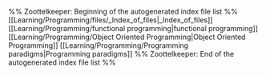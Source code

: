 %% Zoottelkeeper: Beginning of the autogenerated index file list  %%
 [[Learning/Programming/files/_Index_of_files|_Index_of_files]]
 [[Learning/Programming/functional programming|functional programming]]
 [[Learning/Programming/Object Oriented Programming|Object Oriented Programming]]
 [[Learning/Programming/Programming paradigms|Programming paradigms]]
%% Zoottelkeeper: End of the autogenerated index file list  %%
